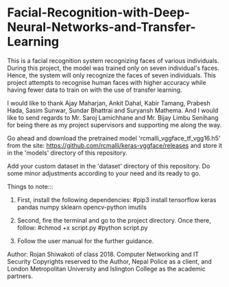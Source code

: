 # Facial-Recognition-with-Deep-Neural-Networks-and-Transfer-Learning

This is a facial recognition system recognizing faces of various individuals. During this project, the model was trained only on seven individual's faces. Hence, the system will only recognize the faces of seven individuals. This project attempts to recognise human faces with higher accuracy while having fewer data to train on with the use of transfer learning.

I would like to thank Ajay Maharjan, Ankit Dahal, Kabir Tamang, Prabesh Hada, Sasim Sunwar, Sundar Bhattrai and Suryansh Mathema. And I would like to send regards to Mr. Saroj Lamichhane and Mr. Bijay Limbu Senihang for being there as my project supervisors and supporting me along the way.

Go ahead and download the pretrained model 'rcmalli_vggface_tf_vgg16.h5' from the site: https://github.com/rcmalli/keras-vggface/releases and store it in the 'models' directory of this repository. 

Add your custom dataset in the 'dataset' directory of this repository. Do some minor adjustments according to your need and its ready to go.


Things to note:::

1. First, install the following dependencies:
	#pip3 install tensorflow keras pandas numpy sklearn opencv-python imutils

2. Second, fire the terminal and go to the project directory. Once there, follow:
	#chmod +x script.py
	#python script.py

3. Follow the user manual for the further guidance.


Author: Rojan Shiwakoti of class 2018. Computer Networking and IT Security
Copyrights reserved to the Author, Nepal Police as a client, and London Metropolitan University and Islington College as the academic partners.


